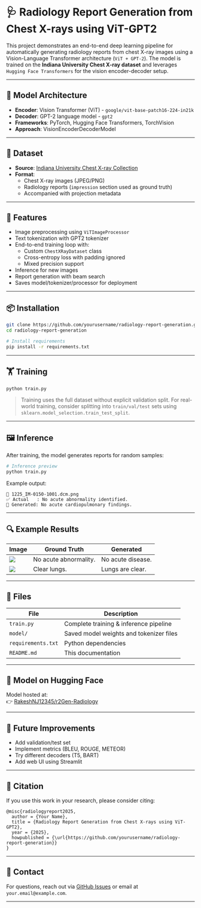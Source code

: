 # 🩺 Radiology Report Generation from Chest X-rays using ViT-GPT2

This project demonstrates an end-to-end deep learning pipeline for automatically generating radiology reports from chest X-ray images using a Vision-Language Transformer architecture (`ViT + GPT-2`). The model is trained on the **Indiana University Chest X-ray dataset** and leverages `Hugging Face Transformers` for the vision encoder-decoder setup.

---

## 🧠 Model Architecture

- **Encoder**: Vision Transformer (ViT) - `google/vit-base-patch16-224-in21k`
- **Decoder**: GPT-2 language model - `gpt2`
- **Frameworks**: PyTorch, Hugging Face Transformers, TorchVision
- **Approach**: VisionEncoderDecoderModel

---

## 📁 Dataset

- **Source**: [Indiana University Chest X-ray Collection](https://openi.nlm.nih.gov/faq#collection)
- **Format**:
  - Chest X-ray images (JPEG/PNG)
  - Radiology reports (`impression` section used as ground truth)
  - Accompanied with projection metadata

---

## 🚀 Features

- Image preprocessing using `ViTImageProcessor`
- Text tokenization with GPT2 tokenizer
- End-to-end training loop with:
  - Custom `ChestXRayDataset` class
  - Cross-entropy loss with padding ignored
  - Mixed precision support
- Inference for new images
- Report generation with beam search
- Saves model/tokenizer/processor for deployment

---

## 📦 Installation

```bash
git clone https://github.com/yourusername/radiology-report-generation.git
cd radiology-report-generation

# Install requirements
pip install -r requirements.txt
```

---

## 🏋️ Training

```bash
python train.py
```

> Training uses the full dataset without explicit validation split. For real-world training, consider splitting into `train/val/test` sets using `sklearn.model_selection.train_test_split`.

---

## 🖼️ Inference

After training, the model generates reports for random samples:

```bash
# Inference preview
python train.py
```

Example output:
```
📸 1225_IM-0150-1001.dcm.png
✅ Actual   : No acute abnormality identified.
🤖 Generated: No acute cardiopulmonary findings.
```

---

## 🔍 Example Results

| Image | Ground Truth | Generated |
|-------|--------------|-----------|
| ![](sample1.png) | No acute abnormality. | No acute disease. |
| ![](sample2.png) | Clear lungs. | Lungs are clear. |

---

## 📂 Files

| File | Description |
|------|-------------|
| `train.py` | Complete training & inference pipeline |
| `model/` | Saved model weights and tokenizer files |
| `requirements.txt` | Python dependencies |
| `README.md` | This documentation |

---

## 🔗 Model on Hugging Face

Model hosted at:  
👉 [RakeshNJ12345/r2Gen-Radiology](https://huggingface.co/RakeshNJ12345/r2Gen-Radiology)

---

## 🧠 Future Improvements

- Add validation/test set
- Implement metrics (BLEU, ROUGE, METEOR)
- Try different decoders (T5, BART)
- Add web UI using Streamlit

---

## 📜 Citation

If you use this work in your research, please consider citing:

```
@misc{radiologyreport2025,
  author = {Your Name},
  title = {Radiology Report Generation from Chest X-rays using ViT-GPT2},
  year = {2025},
  howpublished = {\url{https://github.com/yourusername/radiology-report-generation}}
}
```

---

## 📧 Contact

For questions, reach out via [GitHub Issues](https://github.com/yourusername/radiology-report-generation/issues) or email at `your.email@example.com`.

---

